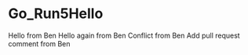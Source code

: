 # Go_Run5Hello
Hello from Ben
Hello again from Ben
Conflict from Ben
Add pull request comment from Ben

